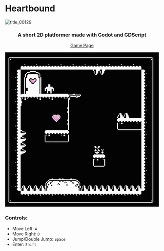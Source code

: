 # Heartbound


![title_00129](https://github.com/mfsami/Heartbound/assets/114272596/de4959c8-c7d8-4f07-9f0c-8af0f8cd7d77)

<h3 align="center">
  A short 2D platformer made with Godot and GDScript
  
</h3>

<p align = "center"> <a href="https://mfsam.itch.io/heartbound" target=”_blank” >Game Page</a> </p>

<p align="center">
  <img src="GIF.gif" alt="My Cool GIF">
</p>



  
### Controls:
- Move Left: `A`
- Move Right: `D`
- Jump/Double Jump: `Space`
- Enter: `Shift`



